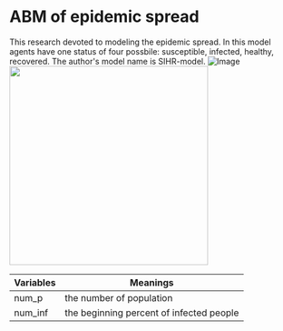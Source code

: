 # ABM of epidemic spread
This research devoted to modeling the epidemic spread. In this model agents have one status of four possbile: susceptible, infected, healthy, recovered. The author's model name is SIHR-model.
![Image](C:/Users/kirill/Pictures/Screenshots/step_1.png)
 <img src="C:/Users/kirill/Pictures/Screenshots/step_1.png" width="350">

Variables|Meanings
---|---
num_p|the number of population
num_inf|the beginning percent of infected people

